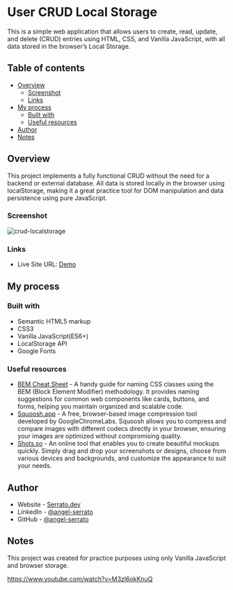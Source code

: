 # User CRUD Local Storage

This is a simple web application that allows users to create, read, update, and delete (CRUD) entries using HTML, CSS, and Vanilla JavaScript, with all data stored in the browser’s Local Storage.

## Table of contents

- [Overview](#overview)
  - [Screenshot](#screenshot)
  - [Links](#links)
- [My process](#my-process)
  - [Built with](#built-with)
  - [Useful resources](#useful-resources)
- [Author](#author)
- [Notes](#notes)

## Overview

This project implements a fully functional CRUD without the need for a backend or external database. All data is stored locally in the browser using localStorage, making it a great practice tool for DOM manipulation and data persistence using pure JavaScript.

### Screenshot

![crud-localstorage](https://github.com/user-attachments/assets/21ccc929-92e8-4cdf-9854-59175b4b0776)

### Links

- Live Site URL: [Demo](https://serrato.dev/frontend-crud-localstorage/)

## My process

### Built with

- Semantic HTML5 markup
- CSS3
- Vanilla JavaScript(ES6+)
- LocalStorage API
- Google Fonts

### Useful resources

- [BEM Cheat Sheet](https://bem-cheat-sheet.9elements.com/) - A handy guide for naming CSS classes using the BEM (Block Element Modifier) methodology. It provides naming suggestions for common web components like cards, buttons, and forms, helping you maintain organized and scalable code.
- [Squoosh.app](https://squoosh.app/) - A free, browser-based image compression tool developed by GoogleChromeLabs. Squoosh allows you to compress and compare images with different codecs directly in your browser, ensuring your images are optimized without compromising quality.
- [Shots.so](https://shots.so/) - An online tool that enables you to create beautiful mockups quickly. Simply drag and drop your screenshots or designs, choose from various devices and backgrounds, and customize the appearance to suit your needs.

## Author

- Website - [Serrato.dev](https://www.serrato.dev)
- LinkedIn - [@angel-serrato](https://www.linkedin.com/in/angel-serrato/)
- GitHub - [@angel-serrato](https://github.com/angel-serrato)

## Notes

This project was created for practice purposes using only Vanilla JavaScript and browser storage.


https://www.youtube.com/watch?v=M3zl6okKnuQ
